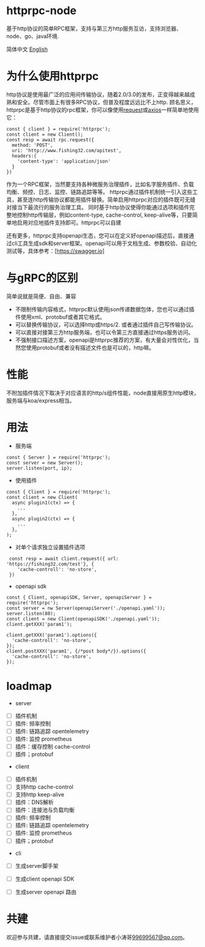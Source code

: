 # httprpc-node
基于http协议的简单RPC框架，支持与第三方http服务互访，支持浏览器、node、go、java环境.

简体中文 [English](README.md)

# 为什么使用httprpc
http协议是使用最广泛的应用间传输协议，随着2.0/3.0的发布，正变得越来越成熟和安全。尽管市面上有很多RPC协议，但普及程度远远比不上http.
顾名思义，httprpc是基于http协议的rpc框架，你可以像使用[request](https://github.com/request/request)或[axios](https://github.com/axios/axios)一样简单地使用它：
```
const { client } = require('httprpc');
const client = new Client();
const resp = await rpc.request({
  method: 'POST',
  uri: 'http://www.fishing32.com/apitest',
  headers:{
    'content-type': 'application/json'
  }
})
```
作为一个RPC框架，当然要支持各种微服务治理插件，比如名字服务插件、负载均衡、频控、日志、监控、链路追踪等等。 httprpc通过插件机制统一引入这些工具，甚至连http传输协议都能用插件替换。简单启用httprpc对应的插件既可无缝对接当下最流行的服务治理工具。
同时基于http协议使得你能通过选项和插件完整地控制http传输层，例如content-type, cache-control, keep-alive等，只要简单地启用对应地插件支持即可。httprpc可以自建

还有更多，httprpc支持openapi生态，您可以在定义好openapi描述后，直接通过cli工具生成sdk和server框架。openapi可以用于文档生成、参数校验、自动化测试等，具体参考：[https://swagger.io]

# 与gRPC的区别
简单说就是简便、自由、兼容
- 不限制传输内容格式，httprpc默认使用json传递数据包体，您也可以通过插件使用xml、protobuf或者其它格式。
- 可以替换传输协议，可以选择http或https/2. 或者通过插件自己写传输协议。
- 可以直接对接第三方http服务端，也可以令第三方直接通过https服务访问。
- 不强制接口描述方案，openapi是httprpc推荐的方案，有大量会对性优化，当然您使用protobuf或者没有描述文件也是可以的，http嘛。

# 性能
  不附加插件情况下取决于对应语言的http/s组件性能，node直接用原生http模块，服务端与koa/express相当。

# 用法
- 服务端
```
const { Server } = require('httprpc');
const server = new Server();
server.listen(port, ip);

```
- 使用插件
```
const { Client } = require('httprpc');
const client = new Client(
  async plugin1(ctx) => {
    ...
  }, 
  async plugin2(ctx) => {
    ...
  },
);
```
- 对单个请求独立设置插件选项
```
 const resp = await client.request({ url: 'https://fishing32.com/test'}, {
    'cache-controll': 'no-store',
 })
```

- openapi sdk
```
const { Client, openapiSDK, Server, openapiServer } = require('httprpc');
const server = nw Server(openapiServer('./openapi.yaml'));
server.listen(80);
const client = new Client(openapiSDK('./openapi.yaml'));
client.getXXX('param1');

client.getXXX('param1').options({ 
  'cache-controll': 'no-store',
});
client.postXXX('param1', {/*post body*/}).options({ 
  'cache-controll': 'no-store',
});
```

# loadmap
- server
 - [ ] 插件机制
 - [ ] 插件: 频率控制
 - [ ] 插件: 链路追踪 opentelemetry
 - [ ] 插件: 监控 prometheus
 - [ ] 插件：缓存控制 cache-control
 - [ ] 插件；protobuf

- client
 - [ ] 插件机制
 - [ ] 支持http cache-control
 - [ ] 支持http keep-alive
 - [ ] 插件：DNS解析
 - [ ] 插件：连接池与负载均衡
 - [ ] 插件: 频率控制
 - [ ] 插件: 链路追踪 opentelemetry
 - [ ] 插件: 监控 prometheus
 - [ ] 插件；protobuf

- cli
 - [ ] 生成server脚手架
 - [ ] 生成client openapi SDK
 - [ ] 生成server openapi 路由


# 共建
欢迎参与共建，请直接提交issue或联系维护者小涛哥<99699567@qq.com>。
